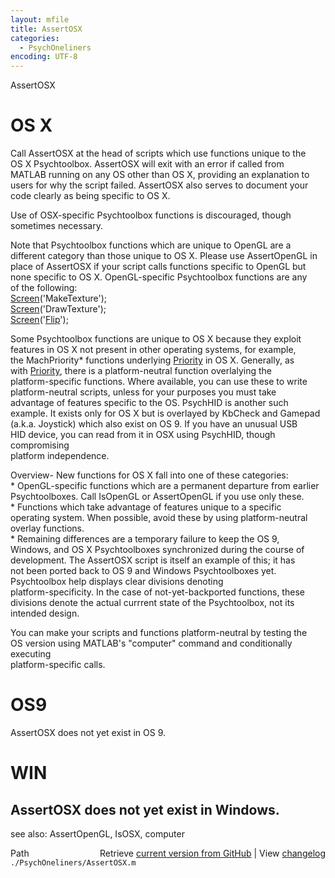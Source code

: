 ```yaml
---
layout: mfile
title: AssertOSX
categories:
  - PsychOneliners
encoding: UTF-8
---
```


AssertOSX  

# OS X  

Call AssertOSX at the head of scripts which use functions unique to the  
OS X Psychtoolbox.  AssertOSX will exit with an error if called from  
MATLAB running on any OS other than OS X, providing an explanation to  
users for why the script failed.  AssertOSX also serves to document your  
code clearly as being specific to OS X.  

Use of OSX-specific Psychtoolbox functions is discouraged, though  
sometimes necessary.  

Note that Psychtoolbox functions which are unique to OpenGL are a  
different category than those unique to OS X.  Please use AssertOpenGL in  
place of AssertOSX if your script calls functions specific to OpenGL but  
none specific to OS X. OpenGL-specific Psychtoolbox functions are any  
of the following:  
      [Screen](/docs/Screen)('MakeTexture');  
      [Screen](/docs/Screen)('DrawTexture');  
      [Screen](/docs/Screen)('[Flip](/docs/Flip)');  

Some Psychtoolbox functions are unique to OS X because they exploit  
features in OS X not present in other operating systems, for example,  
the MachPriority\* functions underlying [Priority](/docs/Priority) in OS X. Generally, as  
with [Priority](/docs/Priority), there is a platform-neutral function overlalying the  
platform-specific functions.  Where available, you can use these to write  
platform-neutral scripts, unless for your purposes you must take  
advantage of features specific to the OS.  PsychHID is another such  
example.  It exists only for OS X but is overlayed by KbCheck and Gamepad  
(a.k.a. Joystick) which also exist on OS 9.  If you have an unusual USB  
HID device, you can read from it in OSX using PsychHID, though compromising  
platform independence.  

Overview- New functions for OS X fall into one of these categories:  
 \* OpenGL-specific functions which are a permanent departure from earlier  
  Psychtoolboxes.  Call IsOpenGL or AssertOpenGL if you use only these.  
 \* Functions which take advantage of features unique to a specific  
 operating system.  When possible, avoid these by using platform-neutral  
  overlay functions.  
 \* Remaining differences are a temporary failure to keep the OS 9,  
 Windows, and OS X Psychtoolboxes synchronized during the course of  
 development. The AssertOSX script is itself an example of this; it has  
 not been ported back to OS 9 and Windows Psychtoolboxes yet.  
 Psychtoolbox help displays clear divisions denoting  
 platform-specificity.  In the case of not-yet-backported functions, these  
 divisions denote the actual currrent state of the Psychtoolbox, not its  
 intended design.  

 You can make your scripts and functions platform-neutral by testing the  
 OS version using MATLAB's "computer" command and conditionally executing  
 platform-specific calls.  

# OS9  

AssertOSX does not yet exist in OS 9.  

# WIN  

AssertOSX does not yet exist in Windows.  
----  

see also: AssertOpenGL, IsOSX, computer  


<div class="code_header" style="text-align:right;">
  <span style="float:left;">Path&nbsp;&nbsp;</span> <span class="counter">Retrieve <a href=
  "https://raw.github.com/Psychtoolbox-3/Psychtoolbox-3/beta/./PsychOneliners/AssertOSX.m">current version from GitHub</a> | View <a href=
  "https://github.com/Psychtoolbox-3/Psychtoolbox-3/commits/beta/./PsychOneliners/AssertOSX.m">changelog</a></span>
</div>
<div class="code">
  <code>./PsychOneliners/AssertOSX.m</code>
</div>
